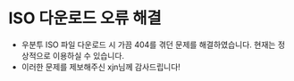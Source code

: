 # ISO 다운로드 오류 해결
- 우분투 ISO 파일 다운로드 시 가끔 404를 겪던 문제를 해결하였습니다. 현재는 정상적으로 이용하실 수 있습니다.
- 이러한 문제를 제보해주신 xjn님께 감사드립니다!
